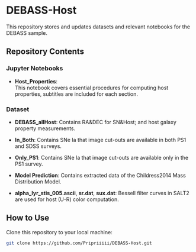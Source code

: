 # DEBASS-Host
This repository stores and updates datasets and relevant notebooks for the DEBASS sample.

## Repository Contents

### Jupyter Notebooks

- **Host_Properties**:  
  This notebook covers essential procedures for computing host properties, subtitles are included for each section.



### Dataset

- **DEBASS_allHost**:
Contains RA&DEC for SN&Host; and host galaxy property measurements.

- **In_Both**:
Contains SNe Ia that image cut-outs are available in both PS1 and SDSS surveys.

- **Only_PS1**:
Contains SNe Ia that image cut-outs are available only in the PS1 survey.

- **Model Prediction**:
Contains extracted data of the Childress2014 Mass Distribution Model.

- **alpha_lyr_stis_005.ascii**, **sr.dat**, **sux.dat**:
Bessell filter curves in SALT2 are used for host (U-R) color computation.

## How to Use

Clone this repository to your local machine:
   ```bash
   git clone https://github.com/Pripriiiii/DEBASS-Host.git
